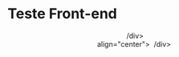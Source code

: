 # Teste Front-end


<div align="center">
<img src="https://i.imgur.com/EVMdNIu.png" width="0px"/>
/div>

<div> align="center">
<img src="https://i.imgur.com/9g8us9c.png." width="0px"/>
/div>
